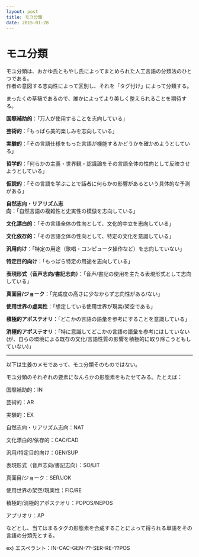 ```yaml
---
layout: post
title: モユ分類
date: 2015-01-28
---
```


# モユ分類

モユ分類は、おかゆ氏ともやし氏によってまとめられた人工言語の分類法のひとつである。  
作者の意図する志向性によって区別し、それを「タグ付け」によって分類する。

まったくの草稿であるので、誰かによってより美しく整えられることを期待する。

<b>国際補助的</b>：「万人が使用することを志向している」

<b>芸術的</b>：「もっぱら美的楽しみを志向している」

<b>実験的</b>：「その言語仕様をもった言語が機能するかどうかを確かめようとしている」

<b>哲学的</b>：「何らかの主義・世界観・認識論をその言語全体の性向として反映させようとしている」

<b>仮説的</b>：「その言語を学ぶことで話者に何らかの影響があるという具体的な予測がある」

<b>自然志向・リアリズム志向</b>：「自然言語の複雑性と史実性の模倣を志向している」

<b>文化漂白的</b>：「その言語全体の性向として、文化的中立を志向している」

<b>文化依存的</b>：「その言語全体の性向として、特定の文化を意識している」

<b>汎用向け</b>：「特定の用途（歌唱・コンピュータ操作など）を志向していない」

<b>特定目的向け</b>：「もっぱら特定の用途を志向している」

<b>表現形式（音声志向/書記志向）</b>：「音声/書記の使用を主たる表現形式として志向している」

<b>真面目/ジョーク</b>：「完成度の高さに少なからず志向性がある/ない」

<b>使用世界の虚実性</b>：「想定している使用世界が現実/架空である」

<b>積極的アポステオリ</b>：「どこかの言語の語彙を参考にすることを意識している」

<b>消極的アポステオリ</b>：「特に意識してどこかの言語の語彙を参考にはしていない(が、自らの環境による既存の文化/言語性質の影響を積極的に取り除こうともしていない)」

--------

以下は生姜のメモであって、モユ分類そのものではない。

モユ分類のそれぞれの要素になんらかの形態素をもたせてみる。たとえば：

国際補助的：IN

芸術的：AR

実験的：EX

自然志向・リアリズム志向：NAT

文化漂白的/依存的：CAC/CAD

汎用/特定目的向け：GEN/SUP

表現形式（音声志向/書記志向）：SO/LIT

真面目/ジョーク：SER/JOK

使用世界の架空/現実性：FIC/RE

積極的/消極的アポステオリ：POPOS/NEPOS

アプリオリ：AP

などとし、当てはまるタグの形態素を合成することによって得られる単語をその言語の分類先とする。

ex) エスペラント：IN-CAC-GEN-??-SER-RE-??POS